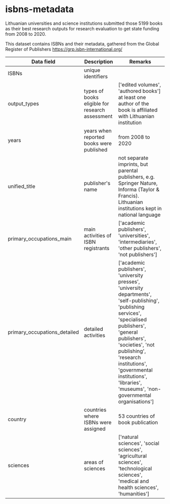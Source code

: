 # isbns-metadata
Lithuanian universities and science institutions submitted those 5199 books as their best research outputs for research evaluation to get state funding from 2008 to 2020.

This dataset contains ISBNs and their metadata, gathered from the Global Register of Publishers https://grp.isbn-international.org/ 

| Data field | Description | Remarks |
| ---------- | ----------- | ------- |
| ISBNs      | unique identifiers |     | 
| output_types | types of books eligible for research assessment | ['edited volumes', 'authored books'] at least one author of the book is affiliated with Lithuanian institution |
| years | years when reported books were published | from 2008 to 2020 |
| unified_title | publisher's name | not separate imprints, but parental publishers, e.g. Springer Nature, Informa (Taylor & Francis). Lithuanian institutions kept in national language  | 
| primary_occupations_main | main activities of ISBN registrants | ['academic publishers', 'universities', 'intermediaries', 'other publishers', 'not publishers'] |
| primary_occupations_detailed | detailed activities | ['academic publishers', 'university presses’, 'university departments', 'self-publishing', 'publishing services', 'specialised publishers', 'general publishers', 'societies', 'not publishing', 'research institutions',  'governmental institutions',  'libraries', 'museums', 'non-governmental organisations'] |
| country | countries where ISBNs were assigned | 53 countries of book publication |
| sciences | areas of sciences | ['natural sciences', 'social sciences', 'agricultural sciences', 'technological sciences', 'medical and health sciences', 'humanities'] |





